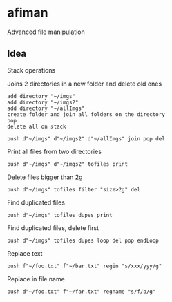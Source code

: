 # afiman
Advanced file manipulation

## Idea

Stack operations

Joins 2 directories in a new folder and delete old ones

```
add directory "~/imgs"
add directory "~/imgs2"
add directory "~/allImgs"
create folder and join all folders on the directory 
pop
delete all on stack

push d"~/imgs" d"~/imgs2" d"~/allImgs" join pop del
```

Print all files from two directories

```
push d"~/imgs" d"~/imgs2" tofiles print
```

Delete files bigger than 2g

```
push d"~/imgs" tofiles filter "size>2g" del
```

Find duplicated files

```
push d"~/imgs" tofiles dupes print
```

Find duplicated files, delete first

```
push d"~/imgs" tofiles dupes loop del pop endLoop
```

Replace text

```
push f"~/foo.txt" f"~/bar.txt" regin "s/xxx/yyy/g"
```

Replace in file name 

```
push d"~/foo.txt" f"~/far.txt" regname "s/f/b/g"
```


